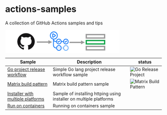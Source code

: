 # actions-samples

A collection of GitHub Actions samples and tips


![](assets/logo.png)



| Sample | Description | status |
| ---- | ---- | ---- |
| [Go project release workflow](.github/workflows/go-release.yml) |  Simple Go lang project release workflow sample | ![Go Release Project](https://github.com/yokawasa/actions-samples/workflows/Go%20Release%20Project/badge.svg) |
| [Matrix build pattern](.github/workflows/matrix.yml) |  Matrix build pattern sample | ![Matrix Build Pattern](https://github.com/yokawasa/actions-samples/workflows/Matrix%20Build%20Pattern/badge.svg)|
| [Installer with multiple platforms](.github/workflows/installer.yml) | Sample of installing httping using installer on multiple platforms | |
| [Run on containers](.github/workflows/run-on-containers.yml) | Running on containers sample | |
